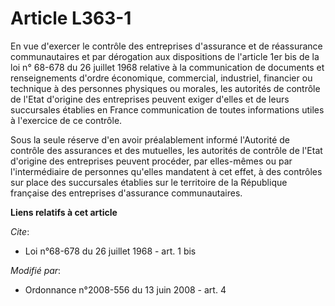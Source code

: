 # Article L363-1

En vue d'exercer le contrôle des entreprises d'assurance et de réassurance communautaires et par dérogation aux dispositions
de l'article 1er bis de la loi n° 68-678 du 26 juillet 1968 relative à la communication de documents et renseignements
d'ordre économique, commercial, industriel, financier ou technique à des personnes physiques ou morales, les autorités de
contrôle de l'Etat d'origine des entreprises peuvent exiger d'elles et de leurs succursales établies en France communication
de toutes informations utiles à l'exercice de ce contrôle. 

Sous la seule réserve d'en avoir préalablement informé l'Autorité de contrôle des assurances et des mutuelles, les autorités
de contrôle de l'Etat d'origine des entreprises peuvent procéder, par elles-mêmes ou par l'intermédiaire de personnes
qu'elles mandatent à cet effet, à des contrôles sur place des succursales établies sur le territoire de la République
française des entreprises d'assurance communautaires.

**Liens relatifs à cet article**

_Cite_:

  - Loi n°68-678 du 26 juillet 1968 - art. 1 bis

_Modifié par_:

  - Ordonnance n°2008-556 du 13 juin 2008 - art. 4
